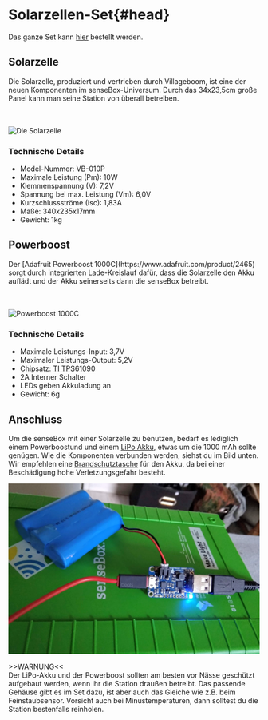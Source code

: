 # Solarzellen-Set{#head}

Das ganze Set kann [hier](https://sensebox.kaufen/product/solar-set) bestellt werden.

## Solarzelle
<div class="description">
Die Solarzelle, produziert und vertrieben durch Villageboom, ist eine der neuen Komponenten im senseBox-Universum. Durch das 34x23,5cm große Panel kann man seine Station von überall betreiben.
</div>
<div class="line">
    <br>
    <br>
</div>

![Die Solarzelle](../../../../pictures/solar_top.png)

### Technische Details
   * Model-Nummer: VB-010P
   * Maximale Leistung (Pm): 10W
   * Klemmenspannung (V): 7,2V
   * Spannung bei max. Leistung (Vm): 6,0V
   * Kurzschlussströme (Isc): 1,83A
   * Maße: 340x235x17mm
   * Gewicht: 1kg

## Powerboost
<div class="description">
Der [Adafruit Powerboost 1000C](https://www.adafruit.com/product/2465) sorgt durch integrierten Lade-Kreislauf dafür, dass die Solarzelle den Akku auflädt und der Akku seinerseits dann die senseBox betreibt.
</div>
<div class="line">
    <br>
    <br>
</div>

![Powerboost 1000C](../../../../pictures/powerboost_top.png)

### Technische Details
   * Maximale Leistungs-Input: 3,7V 
   * Maximaler Leistungs-Output: 5,2V
   * Chipsatz: [TI TPS61090](http://www.ti.com/product/TPS61090/description)
   * 2A Interner Schalter
   * LEDs geben Akkuladung an
   * Gewicht: 6g

## Anschluss

Um die senseBox mit einer Solarzelle zu benutzen, bedarf es lediglich einem Powerboostund und einem [LiPo Akku](https://eckstein-shop.de/LiPo-Akku-Lithium-Ion-Polymer-Batterie-37V-2000mAh-JST-PH-Connector), etwas um die 1000 mAh sollte genügen. Wie die Komponenten verbunden werden, siehst du im Bild unten. Wir empfehlen eine [Brandschutztasche](https://www.amazon.de/Jamara-141360-LiPo-Guard-Lipobrandschutztasche/dp/B003OFCUIS/ref=sr_1_18?keywords=LIPO+TRESOR&qid=1556284975&s=gateway&sr=8-18) für den Akku, da bei einer Beschädigung hohe Verletzungsgefahr besteht.

![Powerboost Aufbau](../../../pictures/solar_powerboost.jpg)

<div class="box_warning">
     <i class="fa fa-exclamation-circle fa-fw" aria-hidden="true" style="color: #f0ad4e"></i>
     >>WARNUNG<< <br>
     Der LiPo-Akku und der Powerboost sollten am besten vor Nässe geschützt aufgebaut werden, wenn ihr die Station draußen betreibt. Das passende Gehäuse gibt es im Set dazu, ist aber auch das Gleiche wie z.B. beim Feinstaubsensor. Vorsicht auch bei Minustemperaturen, dann solltest du die Station bestenfalls reinholen.
</div>